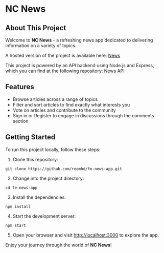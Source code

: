 # NC News

## About This Project

Welcome to **NC News** - a refreshing news app dedicated to delivering information on a variety of topics.

A hosted version of the project is available here: [News](https://newsreactproject.netlify.app)

This project is powered by an API backend using Node.js and Express, which you can find at the following repository: [News API](https://github.com/reemhd/News-API)

## Features

- Browse articles across a range of topics
- Filter and sort articles to find exactly what interests you
- Vote on articles and contribute to the community
- Sign in or Register to engage in discussions through the comments section

## Getting Started

To run this project locally, follow these steps:

1. Clone this repository: 
```
git clone https://github.com/reemhd/fe-news-app.git
```
2. Change into the project directory:
```
cd fe-news-app
``` 
3. Install the dependencies:
```
npm install
```
4. Start the development server:
```
npm start
```
5. Open your browser and visit [http://localhost:3000](http://localhost:3000) to explore the app.

Enjoy your journey through the world of **NC News**!